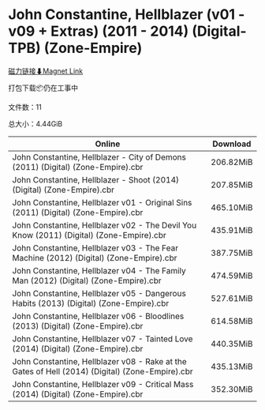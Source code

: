 # John Constantine, Hellblazer (v01 - v09 + Extras) (2011 - 2014) (Digital-TPB) (Zone-Empire)

[磁力链接⬇Magnet Link](magnet:?xt=urn:btih:d177232b1aa852b2763a620966dede8c510ca4be&dn=John%20Constantine%2C%20Hellblazer%20%28v01%20-%20v09%20%2B%20Extras%29%20%282011%20-%202014%29%20%28Digital-TPB%29%20%28Zone-Empire%29)

打包下载📦仍在工事中

文件数：11

总大小：4.44GiB

Online | Download
--- | ---
John Constantine, Hellblazer - City of Demons (2011) (Digital) (Zone-Empire).cbr | 206.82MiB
John Constantine, Hellblazer - Shoot (2014) (Digital) (Zone-Empire).cbr | 207.85MiB
John Constantine, Hellblazer v01 - Original Sins (2011) (Digital) (Zone-Empire).cbr | 465.10MiB
John Constantine, Hellblazer v02 - The Devil You Know (2011) (Digital) (Zone-Empire).cbr | 435.91MiB
John Constantine, Hellblazer v03 - The Fear Machine (2012) (Digital) (Zone-Empire).cbr | 387.75MiB
John Constantine, Hellblazer v04 - The Family Man (2012) (Digital) (Zone-Empire).cbr | 474.59MiB
John Constantine, Hellblazer v05 - Dangerous Habits (2013) (Digital) (Zone-Empire).cbr | 527.61MiB
John Constantine, Hellblazer v06 - Bloodlines (2013) (Digital) (Zone-Empire).cbr | 614.58MiB
John Constantine, Hellblazer v07 - Tainted Love (2014) (Digital) (Zone-Empire).cbr | 440.35MiB
John Constantine, Hellblazer v08 - Rake at the Gates of Hell (2014) (Digital) (Zone-Empire).cbr | 435.13MiB
John Constantine, Hellblazer v09 - Critical Mass (2014) (Digital) (Zone-Empire).cbr | 352.30MiB